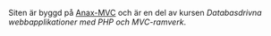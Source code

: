 Siten är byggd på [Anax-MVC](https://github.com/mosbth/Anax-MVC) och är en del av kursen *Databasdrivna webbapplikationer med PHP och MVC-ramverk*.